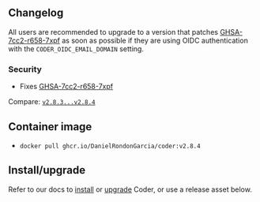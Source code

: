## Changelog

All users are recommended to upgrade to a version that patches
[GHSA-7cc2-r658-7xpf](https://github.com/DanielRondonGarcia/coder/security/advisories/GHSA-7cc2-r658-7xpf)
as soon as possible if they are using OIDC authentication with the
`CODER_OIDC_EMAIL_DOMAIN` setting.

### Security

- Fixes [GHSA-7cc2-r658-7xpf](https://github.com/DanielRondonGarcia/coder/security/advisories/GHSA-7cc2-r658-7xpf)

Compare: [`v2.8.3...v2.8.4`](https://github.com/DanielRondonGarcia/coder/compare/v2.8.3...v2.8.4)

## Container image

- `docker pull ghcr.io/DanielRondonGarcia/coder:v2.8.4`

## Install/upgrade

Refer to our docs to [install](https://coder.com/docs/install) or [upgrade](https://coder.com/docs/admin/upgrade) Coder, or use a release asset below.
